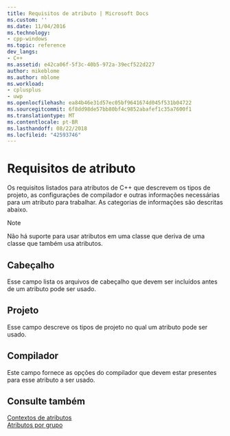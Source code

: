 ```yaml
---
title: Requisitos de atributo | Microsoft Docs
ms.custom: ''
ms.date: 11/04/2016
ms.technology:
- cpp-windows
ms.topic: reference
dev_langs:
- C++
ms.assetid: e42ca06f-5f3c-40b5-972a-39ecf522d227
author: mikeblome
ms.author: mblome
ms.workload:
- cplusplus
- uwp
ms.openlocfilehash: ea84b46e31d57ec05bf9641674d045f531b04722
ms.sourcegitcommit: 6f8dd98de57bb80bf4c9852abafef1c35a7600f1
ms.translationtype: MT
ms.contentlocale: pt-BR
ms.lasthandoff: 08/22/2018
ms.locfileid: "42593746"
---
```

# <a name="attribute-requirements"></a>Requisitos de atributo
Os requisitos listados para atributos de C++ que descrevem os tipos de projeto, as configurações de compilador e outras informações necessárias para um atributo para trabalhar. As categorias de informações são descritas abaixo.
  
> [!NOTE]
> Não há suporte para usar atributos em uma classe que deriva de uma classe que também usa atributos.
  
## <a name="header"></a>Cabeçalho
 Esse campo lista os arquivos de cabeçalho que devem ser incluídos antes de um atributo pode ser usado.
  
## <a name="project"></a>Projeto
 Esse campo descreve os tipos de projeto no qual um atributo pode ser usado.
  
## <a name="compiler"></a>Compilador
 Este campo fornece as opções do compilador que devem estar presentes para esse atributo a ser usado.
  
## <a name="see-also"></a>Consulte também
 [Contextos de atributos](../windows/attribute-contexts.md)  
 [Atributos por grupo](../windows/attributes-by-group.md)
